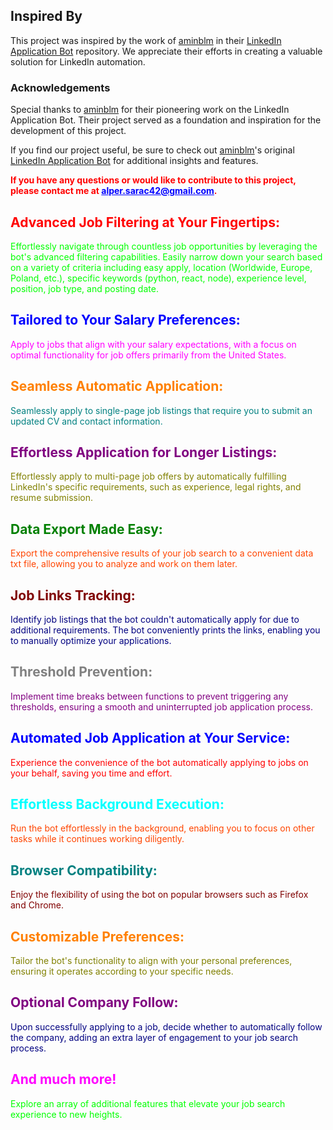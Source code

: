 ## Inspired By

This project was inspired by the work of [aminblm](https://github.com/aminblm) in their [LinkedIn Application Bot](https://github.com/aminblm/linkedin-application-bot) repository. We appreciate their efforts in creating a valuable solution for LinkedIn automation.

### Acknowledgements

Special thanks to [aminblm](https://github.com/aminblm) for their pioneering work on the LinkedIn Application Bot. Their project served as a foundation and inspiration for the development of this project.

If you find our project useful, be sure to check out [aminblm](https://github.com/aminblm)'s original [LinkedIn Application Bot](https://github.com/aminblm/linkedin-application-bot) for additional insights and features.


<p><strong style="color: #FF0000;">If you have any questions or would like to contribute to this project, please contact me at <a href="mailto:alper.sarac42@gmail.com" style="color: #0000FF;">alper.sarac42@gmail.com</a>.</strong></p>


<h2 style="color: #FF0000;">Advanced Job Filtering at Your Fingertips:</h2>
<p style="color: #00FF00;">Effortlessly navigate through countless job opportunities by leveraging the bot's advanced filtering capabilities. Easily narrow down your search based on a variety of criteria including easy apply, location (Worldwide, Europe, Poland, etc.), specific keywords (python, react, node), experience level, position, job type, and posting date.</p>

<h2 style="color: #0000FF;">Tailored to Your Salary Preferences:</h2>
<p style="color: #FF00FF;">Apply to jobs that align with your salary expectations, with a focus on optimal functionality for job offers primarily from the United States.</p>

<h2 style="color: #FF8000;">Seamless Automatic Application:</h2>
<p style="color: #008080;">Seamlessly apply to single-page job listings that require you to submit an updated CV and contact information.</p>

<h2 style="color: #800080;">Effortless Application for Longer Listings:</h2>
<p style="color: #808000;">Effortlessly apply to multi-page job offers by automatically fulfilling LinkedIn's specific requirements, such as experience, legal rights, and resume submission.</p>

<h2 style="color: #008000;">Data Export Made Easy:</h2>
<p style="color: #FF4500;">Export the comprehensive results of your job search to a convenient data txt file, allowing you to analyze and work on them later.</p>

<h2 style="color: #800000;">Job Links Tracking:</h2>
<p style="color: #000080;">Identify job listings that the bot couldn't automatically apply for due to additional requirements. The bot conveniently prints the links, enabling you to manually optimize your applications.</p>

<h2 style="color: #808080;">Threshold Prevention:</h2>
<p style="color: #800080;">Implement time breaks between functions to prevent triggering any thresholds, ensuring a smooth and uninterrupted job application process.</p>

<h2 style="color: #0000FF;">Automated Job Application at Your Service:</h2>
<p style="color: #FF0000;">Experience the convenience of the bot automatically applying to jobs on your behalf, saving you time and effort.</p>

<h2 style="color: #00FFFF;">Effortless Background Execution:</h2>
<p style="color: #FF4500;">Run the bot effortlessly in the background, enabling you to focus on other tasks while it continues working diligently.</p>

<h2 style="color: #008080;">Browser Compatibility:</h2>
<p style="color: #800000;">Enjoy the flexibility of using the bot on popular browsers such as Firefox and Chrome.</p>

<h2 style="color: #FF8000;">Customizable Preferences:</h2>
<p style="color: #808000;">Tailor the bot's functionality to align with your personal preferences, ensuring it operates according to your specific needs.</p>

<h2 style="color: #800080;">Optional Company Follow:</h2>
<p style="color: #000080;">Upon successfully applying to a job, decide whether to automatically follow the company, adding an extra layer of engagement to your job search process.</p>

<h2 style="color: #FF00FF;">And much more!</h2>
<p style="color: #00FF00;">Explore an array of additional features that elevate your job search experience to new heights.</p>
